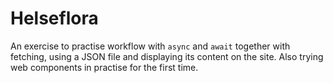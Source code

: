 # Helseflora

An exercise to practise workflow with `async` and `await` together with fetching, using a JSON file and displaying its content on the site. Also trying web components in practise for the first time. 